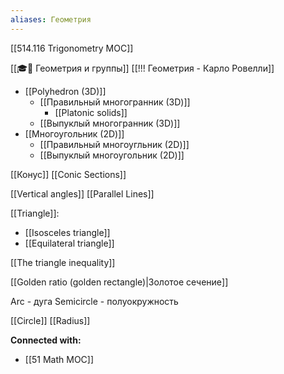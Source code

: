 ```yaml
---
aliases: Геометрия
---
```


[[514.116 Trigonometry MOC]]



[[🎓🍂 Геометрия и группы]]
[[!!! Геометрия - Карло Ровелли]]

- [[Polyhedron (3D)]]
	- [[Правильный многогранник (3D)]]
        - [[Platonic solids]]
	- [[Выпуклый многогранник (3D)]]
- [[Многоугольник (2D)]]
	- [[Правильный многоугльник (2D)]]
	- [[Выпуклый многоугольник (2D)]]


[[Конус]]
[[Conic Sections]]

[[Vertical angles]]
[[Parallel Lines]]

[[Triangle]]:
- [[Isosceles triangle]]
- [[Equilateral triangle]]

[[The triangle inequality]]

[[Golden ratio (golden rectangle)|Золотое сечение]]


Arc - дуга
Semicircle - полуокружность

[[Circle]]
	[[Radius]]




**Connected with:**
- [[51 Math MOC]]


